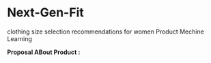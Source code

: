 # Next-Gen-Fit
clothing size selection recommendations for women Product Mechine Learning

**Proposal ABout Product :**
